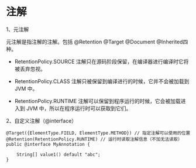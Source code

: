 # 注解

1、元注解

元注解是指注解的注解。包括  @Retention @Target @Document @Inherited四种。

- RetentionPolicy.SOURCE 注解只在源码阶段保留，在编译器进行编译时它将被丢弃忽视。

- RetentionPolicy.CLASS 注解只被保留到编译进行的时候，它并不会被加载到 JVM 中。

- RetentionPolicy.RUNTIME 注解可以保留到程序运行的时候，它会被加载进入到 JVM 中，所以在程序运行时可以获取到它们。

2、自定义注解（@interface）

```
@Target({ElementType.FIELD, ElementType.METHOD}) // 指定注解可以使用的位置
@Retention(RetentionPolicy.RUNTIME) // 运行时读取注解信息（不加无法读取）
public @interface MyAnnotation {

    String[] value1() default "abc";
}
```



